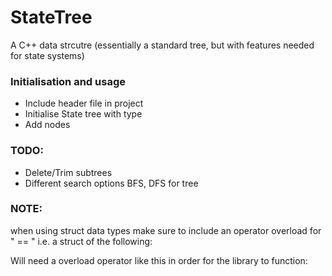 # StateTree
A C++ data strcutre (essentially a standard tree, but with features needed for state systems)

### Initialisation and usage

* Include header file in project
* Initialise State tree with type
* Add nodes


### TODO:

* Delete/Trim subtrees
* Different search options BFS, DFS for tree

### NOTE:
when using struct data types make sure to include an operator overload for " == " i.e. a struct of the following:

Will need a overload operator like this in order for the library to function:

